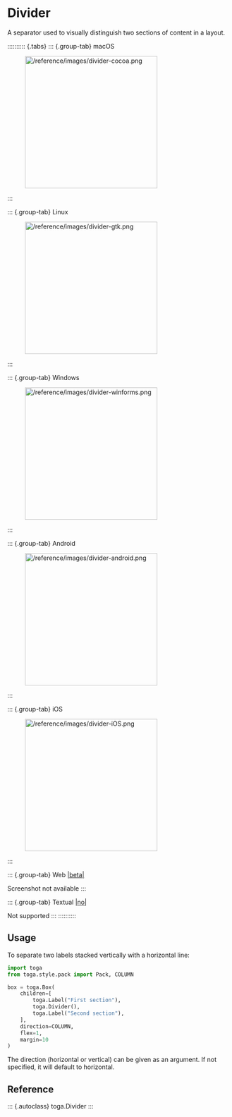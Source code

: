 # Divider

A separator used to visually distinguish two sections of content in a
layout.

:::::::::: {.tabs}
::: {.group-tab}
macOS

<figure class="align-center">
<img src="/reference/images/divider-cocoa.png" width="300"
alt="/reference/images/divider-cocoa.png" />
</figure>
:::

::: {.group-tab}
Linux

<figure class="align-center">
<img src="/reference/images/divider-gtk.png" width="300"
alt="/reference/images/divider-gtk.png" />
</figure>
:::

::: {.group-tab}
Windows

<figure class="align-center">
<img src="/reference/images/divider-winforms.png" width="300"
alt="/reference/images/divider-winforms.png" />
</figure>
:::

::: {.group-tab}
Android

<figure class="align-center">
<img src="/reference/images/divider-android.png" width="300"
alt="/reference/images/divider-android.png" />
</figure>
:::

::: {.group-tab}
iOS

<figure class="align-center">
<img src="/reference/images/divider-iOS.png" width="300"
alt="/reference/images/divider-iOS.png" />
</figure>
:::

::: {.group-tab}
Web [\|beta\|](##SUBST##|beta|)

Screenshot not available
:::

::: {.group-tab}
Textual [\|no\|](##SUBST##|no|)

Not supported
:::
::::::::::

## Usage

To separate two labels stacked vertically with a horizontal line:

``` python
import toga
from toga.style.pack import Pack, COLUMN

box = toga.Box(
    children=[
        toga.Label("First section"),
        toga.Divider(),
        toga.Label("Second section"),
    ],
    direction=COLUMN,
    flex=1,
    margin=10
)
```

The direction (horizontal or vertical) can be given as an argument. If
not specified, it will default to horizontal.

## Reference

::: {.autoclass}
toga.Divider
:::
